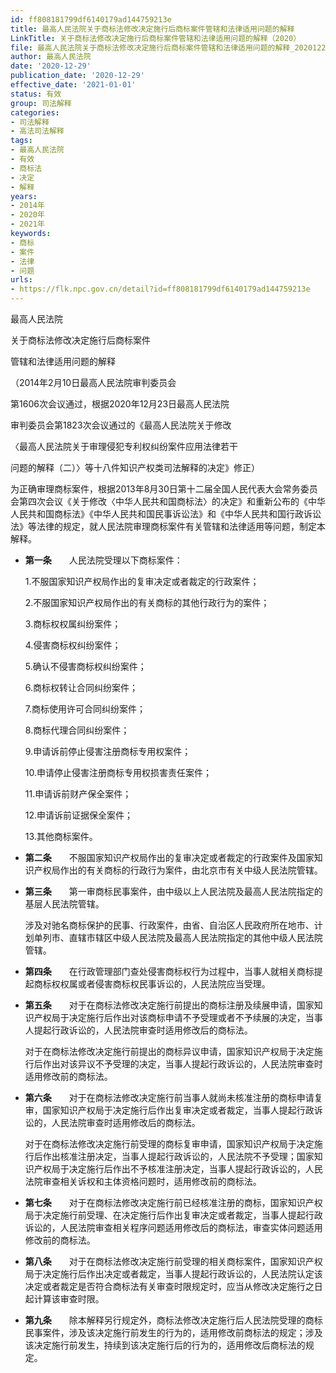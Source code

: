 ```yaml
---
id: ff808181799df6140179ad144759213e
title: 最高人民法院关于商标法修改决定施行后商标案件管辖和法律适用问题的解释
LinkTitle: 关于商标法修改决定施行后商标案件管辖和法律适用问题的解释（2020）
file: 最高人民法院关于商标法修改决定施行后商标案件管辖和法律适用问题的解释_20201229_ff808181799df6140179ad144759213e.docx
author: 最高人民法院
date: '2020-12-29'
publication_date: '2020-12-29'
effective_date: '2021-01-01'
status: 有效
group: 司法解释
categories:
- 司法解释
- 高法司法解释
tags:
- 最高人民法院
- 有效
- 商标法
- 决定
- 解释
years:
- 2014年
- 2020年
- 2021年
keywords:
- 商标
- 案件
- 法律
- 问题
urls:
- https://flk.npc.gov.cn/detail?id=ff808181799df6140179ad144759213e
---
```


最高人民法院

关于商标法修改决定施行后商标案件

管辖和法律适用问题的解释

（2014年2月10日最高人民法院审判委员会

第1606次会议通过，根据2020年12月23日最高人民法院

审判委员会第1823次会议通过的《最高人民法院关于修改

〈最高人民法院关于审理侵犯专利权纠纷案件应用法律若干

问题的解释（二）〉等十八件知识产权类司法解释的决定》修正）

为正确审理商标案件，根据2013年8月30日第十二届全国人民代表大会常务委员会第四次会议《关于修改〈中华人民共和国商标法〉的决定》和重新公布的《中华人民共和国商标法》《中华人民共和国民事诉讼法》和《中华人民共和国行政诉讼法》等法律的规定，就人民法院审理商标案件有关管辖和法律适用等问题，制定本解释。

- **第一条**　　人民法院受理以下商标案件：

  1.不服国家知识产权局作出的复审决定或者裁定的行政案件；

  2.不服国家知识产权局作出的有关商标的其他行政行为的案件；

  3.商标权权属纠纷案件；

  4.侵害商标权纠纷案件；

  5.确认不侵害商标权纠纷案件；

  6.商标权转让合同纠纷案件；

  7.商标使用许可合同纠纷案件；

  8.商标代理合同纠纷案件；

  9.申请诉前停止侵害注册商标专用权案件；

  10.申请停止侵害注册商标专用权损害责任案件；

  11.申请诉前财产保全案件；

  12.申请诉前证据保全案件；

  13.其他商标案件。

- **第二条**　　不服国家知识产权局作出的复审决定或者裁定的行政案件及国家知识产权局作出的有关商标的行政行为案件，由北京市有关中级人民法院管辖。

- **第三条**　　第一审商标民事案件，由中级以上人民法院及最高人民法院指定的基层人民法院管辖。

  涉及对驰名商标保护的民事、行政案件，由省、自治区人民政府所在地市、计划单列市、直辖市辖区中级人民法院及最高人民法院指定的其他中级人民法院管辖。

- **第四条**　　在行政管理部门查处侵害商标权行为过程中，当事人就相关商标提起商标权权属或者侵害商标权民事诉讼的，人民法院应当受理。

- **第五条**　　对于在商标法修改决定施行前提出的商标注册及续展申请，国家知识产权局于决定施行后作出对该商标申请不予受理或者不予续展的决定，当事人提起行政诉讼的，人民法院审查时适用修改后的商标法。

  对于在商标法修改决定施行前提出的商标异议申请，国家知识产权局于决定施行后作出对该异议不予受理的决定，当事人提起行政诉讼的，人民法院审查时适用修改前的商标法。

- **第六条**　　对于在商标法修改决定施行前当事人就尚未核准注册的商标申请复审，国家知识产权局于决定施行后作出复审决定或者裁定，当事人提起行政诉讼的，人民法院审查时适用修改后的商标法。

  对于在商标法修改决定施行前受理的商标复审申请，国家知识产权局于决定施行后作出核准注册决定，当事人提起行政诉讼的，人民法院不予受理；国家知识产权局于决定施行后作出不予核准注册决定，当事人提起行政诉讼的，人民法院审查相关诉权和主体资格问题时，适用修改前的商标法。

- **第七条**　　对于在商标法修改决定施行前已经核准注册的商标，国家知识产权局于决定施行前受理、在决定施行后作出复审决定或者裁定，当事人提起行政诉讼的，人民法院审查相关程序问题适用修改后的商标法，审查实体问题适用修改前的商标法。

- **第八条**　　对于在商标法修改决定施行前受理的相关商标案件，国家知识产权局于决定施行后作出决定或者裁定，当事人提起行政诉讼的，人民法院认定该决定或者裁定是否符合商标法有关审查时限规定时，应当从修改决定施行之日起计算该审查时限。

- **第九条**　　除本解释另行规定外，商标法修改决定施行后人民法院受理的商标民事案件，涉及该决定施行前发生的行为的，适用修改前商标法的规定；涉及该决定施行前发生，持续到该决定施行后的行为的，适用修改后商标法的规定。
